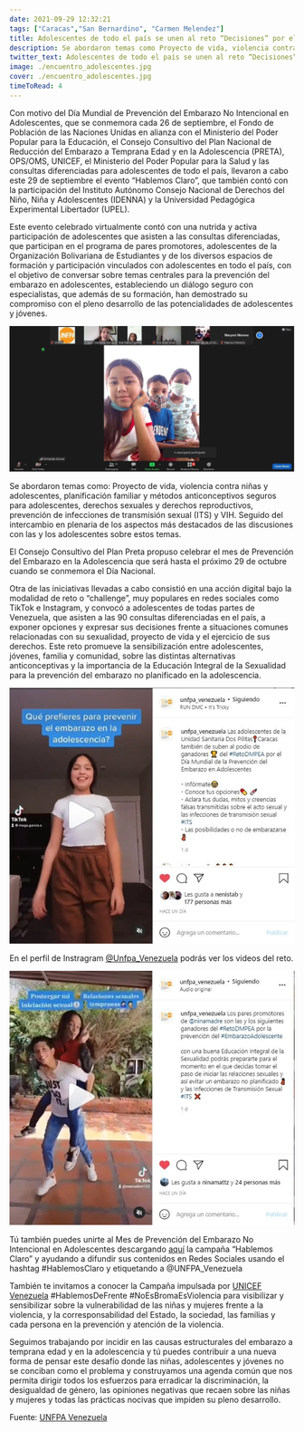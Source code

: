 ```yaml
---
date: 2021-09-29 12:32:21
tags: ["Caracas","San Bernardino", "Carmen Melendez"] 
title: Adolescentes de todo el país se unen al reto “Decisiones” por el Día Mundial para la Prevención del Embarazo en Adolescentes como parte de las acciones que promueve el UNFPA junto al Plan PRETA y otras organizaciones aliadas 
description: Se abordaron temas como Proyecto de vida, violencia contra niñas y adolescentes, planificación familiar y métodos anticonceptivos seguros para adolescentes, derechos sexuales y derechos reproductivos, prevención de infecciones de transmisión sexual (ITS) y VIH. 
twitter_text: Adolescentes de todo el país se unen al reto “Decisiones” por el Día Mundial para la Prevención del Embarazo en Adolescentes como parte de las acciones que promueve el UNFPA junto al Plan PRETA y otras organizaciones aliadas 
image: ./encuentro_adolescentes.jpg
cover: ./encuentro_adolescentes.jpg
timeToRead: 4
---
```


Con motivo del Día Mundial de Prevención del Embarazo No Intencional en Adolescentes, que se conmemora cada 26 de septiembre, el Fondo de Población de las Naciones Unidas en alianza con el Ministerio del Poder Popular para la Educación, el Consejo Consultivo del Plan Nacional de Reducción del Embarazo a Temprana Edad y en la Adolescencia (PRETA), OPS/OMS, UNICEF, el Ministerio del Poder Popular para la Salud y las consultas diferenciadas para adolescentes de todo el país, llevaron a cabo  este 29 de septiembre el evento “Hablemos Claro”, que también contó con la participación del Instituto Autónomo Consejo Nacional de Derechos del Niño, Niña y Adolescentes (IDENNA) y la Universidad Pedagógica Experimental Libertador (UPEL).

Este evento celebrado virtualmente contó con una nutrida y activa participación de adolescentes que asisten a las consultas diferenciadas, que participan en el programa de pares promotores, adolescentes de la Organización Bolivariana de Estudiantes y de los diversos espacios de formación y participación vinculados con adolescentes en todo el país, con el objetivo de conversar sobre temas centrales para la prevención del embarazo en adolescentes, estableciendo un diálogo seguro con especialistas, que además de su formación, han demostrado su compromiso con el pleno desarrollo de las potencialidades de adolescentes y jóvenes.

![IDENNA](./encuentro_adolescentes.jpg)

Se abordaron temas como: Proyecto de vida, violencia contra niñas y adolescentes, planificación familiar y métodos anticonceptivos seguros para adolescentes, derechos sexuales y derechos reproductivos, prevención de infecciones de transmisión sexual (ITS) y VIH. Seguido del intercambio en plenaria de los aspectos más destacados de las discusiones con las y los adolescentes sobre estos temas.

El Consejo Consultivo del Plan Preta propuso celebrar el mes de Prevención del Embarazo en la Adolescencia que será hasta el próximo 29 de octubre cuando se conmemora el Día Nacional.

Otra de las iniciativas llevadas a cabo consistió en una acción digital bajo la modalidad de reto o “challenge”, muy populares en redes sociales como TikTok e Instagram, y convocó a adolescentes de todas partes de Venezuela, que asisten a las 90 consultas diferenciadas en el país, a exponer opciones y expresar sus decisiones frente a situaciones comunes relacionadas con su sexualidad, proyecto de vida y el ejercicio de sus derechos. Este reto promueve la sensibilización entre adolescentes, jóvenes, familia y comunidad, sobre las distintas alternativas anticonceptivas y la importancia de la Educación Integral de la Sexualidad para la prevención del embarazo no planificado en la adolescencia. 

![IDENNA-2](./reto_1.jpg)

En el perfil de Instragram  [@Unfpa_Venezuela](https://www.instagram.com/unfpa_venezuela/) podrás ver los videos del reto.

![IDENNA-3](./reto_2_portada.jpg)

Tú también puedes unirte al Mes de Prevención del Embarazo No Intencional en Adolescentes descargando [aquí](https://drive.google.com/drive/folders/1SVlp8sLo4eXjf0My4RWKw-Er2MXIAlMd) la campaña “Hablemos Claro” y ayudando a difundir sus contenidos en Redes Sociales usando el hashtag #HablemosClaro y etiquetando a @UNFPA_Venezuela

También te invitamos a conocer la Campaña impulsada por [UNICEF Venezuela](https://www.instagram.com/unicefvenezuela/)  #HablemosDeFrente #NoEsBromaEsViolencia para visibilizar y sensibilizar sobre la vulnerabilidad de las niñas y mujeres frente a la violencia, y la corresponsabilidad del Estado, la sociedad, las familias y cada persona en la prevención y atención de la violencia.

Seguimos trabajando por incidir en las causas estructurales del embarazo a temprana edad y en la adolescencia y tú puedes contribuir a una nueva forma de pensar este desafío donde las niñas, adolescentes y jóvenes no se conciban como el problema y construyamos una agenda común que nos permita dirigir todos los esfuerzos para erradicar la discriminación, la desigualdad de género, las opiniones negativas que recaen sobre las niñas y mujeres y todas las prácticas nocivas que impiden su pleno desarrollo. 


Fuente: [UNFPA Venezuela](https://venezuela.unfpa.org/es/news/adolescentes-de-todo-el-pa%C3%ADs-se-unen-al-reto-%E2%80%9Cdecisiones%E2%80%9D-por-el-d%C3%ADa-mundial-para-la-prevenci%C3%B3n)
